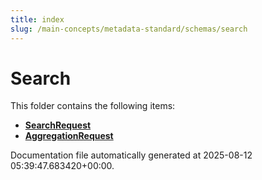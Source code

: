 ```yaml
---
title: index
slug: /main-concepts/metadata-standard/schemas/search
---
```


# Search

This folder contains the following items:

- [**SearchRequest**](/main-concepts/metadata-standard/schemas/search/searchrequest)
- [**AggregationRequest**](/main-concepts/metadata-standard/schemas/search/aggregationrequest)


Documentation file automatically generated at 2025-08-12 05:39:47.683420+00:00.
